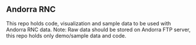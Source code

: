 ## Andorra RNC

This repo holds code, visualization and sample data to be used with Andorra RNC data.
Note: Raw data should be stored on Andorra FTP server, this repo holds only demo/sample data and code. 
